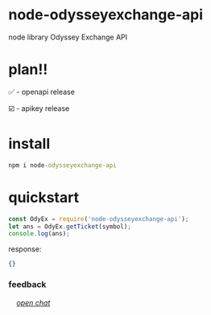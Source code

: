 # node-odysseyexchange-api
node library Odyssey Exchange API


# plan‼️
✅ - openapi release

☑️ - apikey release



# install
```cmd
npm i node-odysseyexchange-api
```

# quickstart
```js
const OdyEx = require('node-odysseyexchange-api');
let ans = OdyEx.getTicket(symbol);
console.log(ans);
```

response:
```json
{}
```
<h3>feedback</h3>

<img src="https://i.ibb.co/xfsM4B2/telegram-2.png" width="16px"><a href="https://t.me/libfordev">*open chat*</a>
